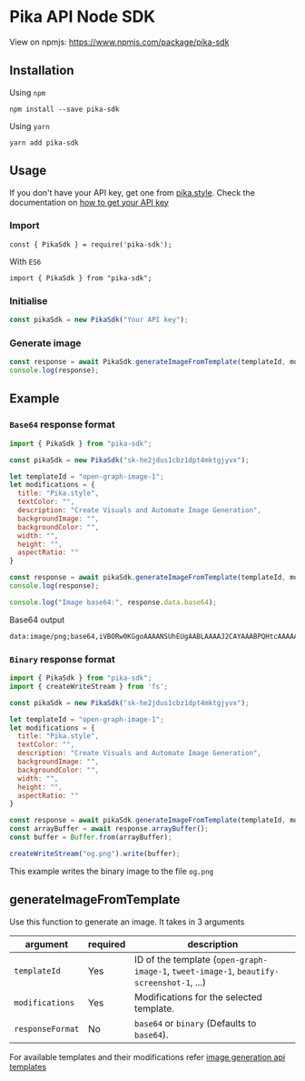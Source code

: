 # Pika API Node SDK

View on npmjs: https://www.npmjs.com/package/pika-sdk

## Installation

Using `npm`
```
npm install --save pika-sdk
```

Using `yarn`
```
yarn add pika-sdk
```

## Usage

If you don't have your API key, get one from [pika.style](https://pika.style/pricing). Check the documentation on [how to get your API key](https://docs.pika.style/docs/basics/getting-api-key)

### Import

```
const { PikaSdk } = require('pika-sdk');
```

With `ES6`

```
import { PikaSdk } from "pika-sdk";
```

### Initialise

```js
const pikaSdk = new PikaSdk("Your API key");
```

### Generate image

```js
const response = await PikaSdk.generateImageFromTemplate(templateId, modifications, "base64");
console.log(response);
```

## Example

### `Base64` response format

```js
import { PikaSdk } from "pika-sdk";

const pikaSdk = new PikaSdk("sk-he2jdus1cbz1dpt4mktgjyvx");

let templateId = "open-graph-image-1";
let modifications = {
  title: "Pika.style",
  textColor: "",
  description: "Create Visuals and Automate Image Generation",
  backgroundImage: "",
  backgroundColor: "",
  width: "",
  height: "",
  aspectRatio: ""
}

const response = await pikaSdk.generateImageFromTemplate(templateId, modifications, "base64");
console.log(response);

console.log("Image base64:", response.data.base64);
```

Base64 output
```
data:image/png;base64,iVBORw0KGgoAAAANSUhEUgAABLAAAAJ2CAYAAABPQHtcAAAAAXNSR0IArs4c6QAAIABJREFUeJzs3XmYJXdZL/Bvna37dM90FghLCBAQkC1BCBAMShLFBJAgKnofroBeFUUF5LrhiihXcV8BQRYVUUAlIewIGPbFmLCFLWwCYZEtzPR+trp/TM/......
```

### `Binary` response format

```js
import { PikaSdk } from "pika-sdk";
import { createWriteStream } from 'fs';

const pikaSdk = new PikaSdk("sk-he2jdus1cbz1dpt4mktgjyvx");

let templateId = "open-graph-image-1";
let modifications = {
  title: "Pika.style",
  textColor: "",
  description: "Create Visuals and Automate Image Generation",
  backgroundImage: "",
  backgroundColor: "",
  width: "",
  height: "",
  aspectRatio: ""
}

const response = await pikaSdk.generateImageFromTemplate(templateId, modifications, "binary");
const arrayBuffer = await response.arrayBuffer();
const buffer = Buffer.from(arrayBuffer);

createWriteStream("og.png").write(buffer);
```

This example writes the binary image to the file `og.png`

## generateImageFromTemplate

Use this function to generate an image. It takes in 3 arguments

| argument | required | description |
|----------|----------|-------------|
|`templateId` | Yes | ID of the template (`open-graph-image-1`, `tweet-image-1`, `beautify-screenshot-1`, ...) |
|`modifications` | Yes | Modifications for the selected template. |
|`responseFormat` | No | `base64` or `binary` (Defaults to `base64`). |

For available templates and their modifications refer [image generation api templates](https://pika.style/image-generation-api/templates)
